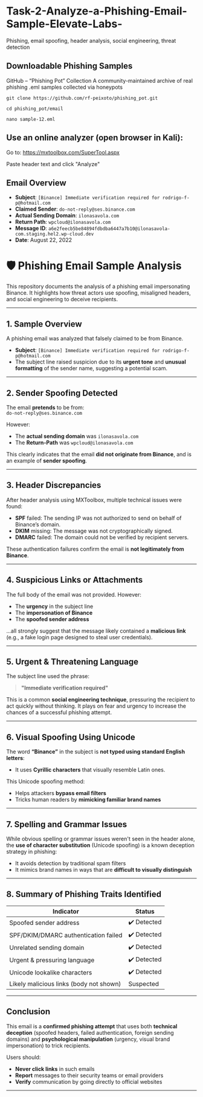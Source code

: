 # Task-2-Analyze-a-Phishing-Email-Sample-Elevate-Labs-
Phishing, email spoofing, header analysis, social engineering, threat detection
## Downloadable Phishing Samples
GitHub – “Phishing Pot” Collection
A community-maintained archive of real phishing .eml samples collected via honeypots


`git clone https://github.com/rf-peixoto/phishing_pot.git`

`cd phishing_pot/email`

`nano sample-12.eml `

## Use an online analyzer (open browser in Kali):

Go to: https://mxtoolbox.com/SuperTool.aspx

Paste header text and click "Analyze"

## Email Overview

- **Subject**: `[Binаnсе] Immediate verification required for rodrigo-f-p@hotmail.com`
- **Claimed Sender**: `do-not-reply@ses.binance.com`
- **Actual Sending Domain**: `ilonasavola.com`
- **Return Path**: `wpcloud@ilonasavola.com`
- **Message ID**: `a6e2feecb5be84894fdbdba6447a7b10@ilonasavola-com.staging.hel2.wp-cloud.dev`
- **Date**: August 22, 2022

# 🛡 Phishing Email Sample Analysis 

This repository documents the analysis of a phishing email impersonating Binance. It highlights how threat actors use spoofing, misaligned headers, and social engineering to deceive recipients.

---

##  1. Sample Overview

A phishing email was analyzed that falsely claimed to be from Binance.  
- **Subject**: `[Binаnсе] Immediate verification required for rodrigo-f-p@hotmail.com`  
- The subject line raised suspicion due to its **urgent tone** and **unusual formatting** of the sender name, suggesting a potential scam.

---

##  2. Sender Spoofing Detected

The email **pretends** to be from:  
`do-not-reply@ses.binance.com`

However:
- The **actual sending domain** was `ilonasavola.com`
- The **Return-Path** was `wpcloud@ilonasavola.com`

This clearly indicates that the email **did not originate from Binance**, and is an example of **sender spoofing**.

---

##  3. Header Discrepancies

After header analysis using MXToolbox, multiple technical issues were found:

-  **SPF** failed: The sending IP was not authorized to send on behalf of Binance’s domain.
-  **DKIM** missing: The message was not cryptographically signed.
-  **DMARC** failed: The domain could not be verified by recipient servers.

 These authentication failures confirm the email is **not legitimately from Binance**.

---

##  4. Suspicious Links or Attachments

The full body of the email was not provided. However:
- The **urgency** in the subject line
- The **impersonation of Binance**
- The **spoofed sender address**

...all strongly suggest that the message likely contained a **malicious link** (e.g., a fake login page designed to steal user credentials).

---

##  5. Urgent & Threatening Language

The subject line used the phrase:
> **"Immediate verification required"**

This is a common **social engineering technique**, pressuring the recipient to act quickly without thinking. It plays on fear and urgency to increase the chances of a successful phishing attempt.

---

##  6. Visual Spoofing Using Unicode

The word **“Binаnсе”** in the subject is **not typed using standard English letters**:
- It uses **Cyrillic characters** that visually resemble Latin ones.

 This Unicode spoofing method:
- Helps attackers **bypass email filters**
- Tricks human readers by **mimicking familiar brand names**

---

##  7. Spelling and Grammar Issues

While obvious spelling or grammar issues weren't seen in the header alone, the **use of character substitution** (Unicode spoofing) is a known deception strategy in phishing:

- It avoids detection by traditional spam filters
- It mimics brand names in ways that are **difficult to visually distinguish**

---

##  8. Summary of Phishing Traits Identified

| Indicator                              | Status     |
|----------------------------------------|------------|
|  Spoofed sender address               | ✔️ Detected |
|  SPF/DKIM/DMARC authentication failed | ✔️ Detected |
|  Unrelated sending domain             | ✔️ Detected |
|  Urgent & pressuring language         | ✔️ Detected |
|  Unicode lookalike characters         | ✔️ Detected |
| Likely malicious links (body not shown) | Suspected   |

---

##  Conclusion

This email is a **confirmed phishing attempt** that uses both **technical deception** (spoofed headers, failed authentication, foreign sending domains) and **psychological manipulation** (urgency, visual brand impersonation) to trick recipients.

Users should:
- **Never click links** in such emails
- **Report** messages to their security teams or email providers
- **Verify** communication by going directly to official websites

---

